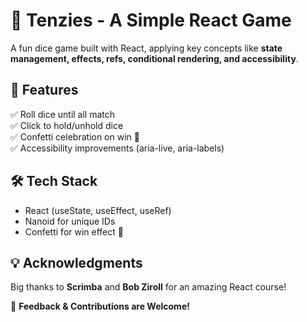 # 🎲 Tenzies - A Simple React Game  


A fun dice game built with React, applying key concepts like **state management, effects, refs, conditional rendering, and accessibility**.  

## 🚀 Features  
✅ Roll dice until all match  
✅ Click to hold/unhold dice  
✅ Confetti celebration on win 🎉  
✅ Accessibility improvements (aria-live, aria-labels)  

## 🛠 Tech Stack  
- React (useState, useEffect, useRef)  
- Nanoid for unique IDs  
- Confetti for win effect 🎉  

## 💡 Acknowledgments  
Big thanks to **Scrimba** and **Bob Ziroll** for an amazing React course!  

📢 **Feedback & Contributions are Welcome!**  
